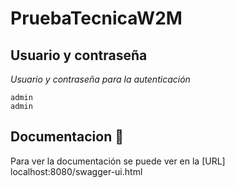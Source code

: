 # PruebaTecnicaW2M

## Usuario y contraseña  

_Usuario y contraseña para la autenticación_

```
admin
admin
```

## Documentacion 📖

Para ver la documentación se puede ver en la [URL] localhost:8080/swagger-ui.html